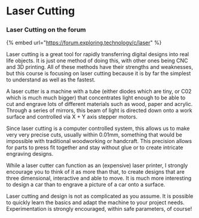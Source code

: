 # Laser Cutting

### Laser Cutting on the forum

{% embed url="https://forum.exploring.technology/c/laser" %}



Laser cutting is a great tool for rapidly transferring digital designs into real life objects. It is just one method of doing this, with other ones being CNC and 3D printing. All of these methods have their strengths and weaknesses, but this course is focusing on laser cutting because it is by far the simplest to understand as well as the fastest.

A laser cutter is a machine with a tube \(either diodes which are tiny, or C02 which is much much bigger\) that concentrates light enough to be able to cut and engrave lots of different materials such as wood, paper and acrylic. Through a series of mirrors, this beam of light is directed down onto a work surface and controlled via X + Y axis stepper motors. 

Since laser cutting is a computer controlled system, this allows us to make very very precise cuts, usually within 0.01mm, something that would be impossible with traditional woodworking or handcraft. This precision allows for parts to press fit together and stay without glue or to create intricate engraving designs.

While a laser cutter can function as an \(expensive\) laser printer, I strongly encourage you to think of it as more than that, to create designs that are three dimensional, interactive and able to move. It is much more interesting to design a car than to engrave a picture of a car onto a surface.

Laser cutting and design is not as complicated as you assume. It is possible to quickly learn the basics and adapt the machine to your project needs. Experimentation is strongly encouraged, within safe parameters, of course!

